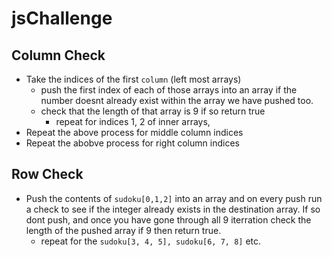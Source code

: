# jsChallenge

## Column Check
  - Take the indices of the first `column` (left most arrays)
    - push the first index of each of those arrays into an array if the number doesnt already exist within the array we have pushed too.
    - check that the length of that array is 9 if so return true
       - repeat for indices 1, 2 of inner arrays,
  - Repeat the above process for middle column indices
  - Repeat the abobve process for right column indices


## Row Check
  - Push the contents of ```sudoku[0,1,2]``` into an array and on every push run a check to see if the integer already exists in the destination array.  If so dont push, and once you have gone through all 9 iterration check the length of the pushed array if 9 then return true. 
    - repeat for the ```sudoku[3, 4, 5], sudoku[6, 7, 8]``` etc.
